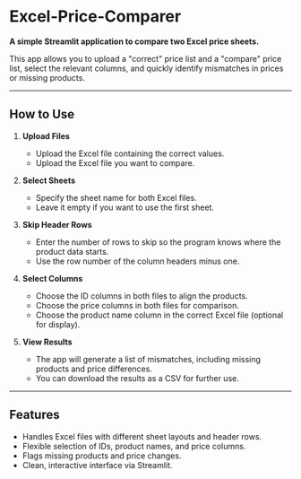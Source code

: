 # Excel-Price-Comparer

**A simple Streamlit application to compare two Excel price sheets.**  

This app allows you to upload a "correct" price list and a "compare" price list, select the relevant columns, and quickly identify mismatches in prices or missing products.

---

## How to Use

1. **Upload Files**  
   - Upload the Excel file containing the correct values.  
   - Upload the Excel file you want to compare.  

2. **Select Sheets**  
   - Specify the sheet name for both Excel files.  
   - Leave it empty if you want to use the first sheet.  

3. **Skip Header Rows**  
   - Enter the number of rows to skip so the program knows where the product data starts.  
   - Use the row number of the column headers minus one.  

4. **Select Columns**  
   - Choose the ID columns in both files to align the products.  
   - Choose the price columns in both files for comparison.  
   - Choose the product name column in the correct Excel file (optional for display).  

5. **View Results**  
   - The app will generate a list of mismatches, including missing products and price differences.  
   - You can download the results as a CSV for further use.  

---

## Features

- Handles Excel files with different sheet layouts and header rows.  
- Flexible selection of IDs, product names, and price columns.  
- Flags missing products and price changes.  
- Clean, interactive interface via Streamlit.  
